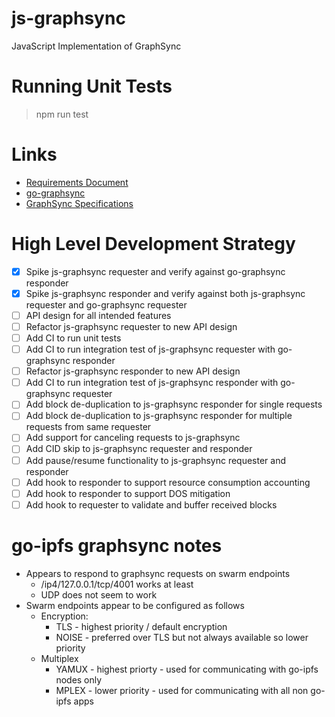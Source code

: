 # js-graphsync
JavaScript Implementation of GraphSync

# Running Unit Tests

> npm run test

# Links

* [Requirements Document](https://docs.google.com/document/d/1cPXBWnpgDI3f8L5cmEAcBL_xyJ7cfbBLNWZPN9VJUJU/edit?usp=sharing)
* [go-graphsync](https://github.com/ipfs/go-graphsync)
* [GraphSync Specifications](https://github.com/ipld/specs/blob/master/block-layer/graphsync/graphsync.md)

# High Level Development Strategy

- [X] Spike js-graphsync requester and verify against go-graphsync responder
- [X] Spike js-graphsync responder and verify against both js-graphsync requester and go-graphsync requester
- [ ] API design for all intended features  
- [ ] Refactor js-graphsync requester to new API design
- [ ] Add CI to run unit tests 
- [ ] Add CI to run integration test of js-graphsync requester with go-graphsync responder
- [ ] Refactor js-graphsync responder to new API design
- [ ] Add CI to run integration test of js-graphsync responder with go-graphsync requester
- [ ] Add block de-duplication to js-graphsync responder for single requests
- [ ] Add block de-duplication to js-graphsync responder for multiple requests from same requester
- [ ] Add support for canceling requests to js-graphsync
- [ ] Add CID skip to js-graphsync requester and responder
- [ ] Add pause/resume functionality to js-graphsync requester and responder
- [ ] Add hook to responder to support resource consumption accounting
- [ ] Add hook to responder to support DOS mitigation
- [ ] Add hook to requester to validate and buffer received blocks
 
# go-ipfs graphsync notes

* Appears to respond to graphsync requests on swarm endpoints
    * /ip4/127.0.0.1/tcp/4001 works at least
    * UDP does not seem to work
* Swarm endpoints appear to be configured as follows
    * Encryption:
        * TLS - highest priority / default encryption
        * NOISE - preferred over TLS but not always available so lower priority 
    * Multiplex
        * YAMUX - highest priorty - used for communicating with go-ipfs nodes only
        * MPLEX - lower priority - used for communicating with all non go-ipfs apps

